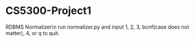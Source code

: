# CS5300-Project1
RDBMS Normalizer\n
run normalizer.py and input 1, 2, 3, bcnf(case does not matter), 4, or q to quit.
